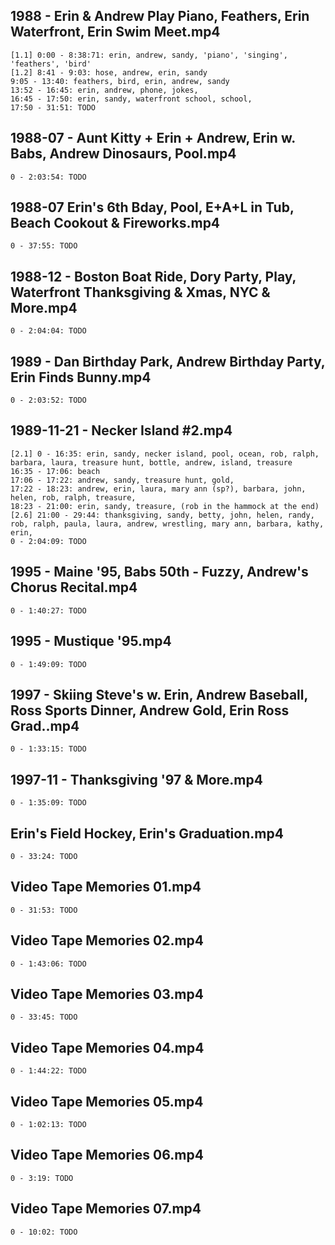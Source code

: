 ## 1988 - Erin & Andrew Play Piano, Feathers, Erin Waterfront, Erin Swim Meet.mp4
    [1.1] 0:00 - 8:38:71: erin, andrew, sandy, 'piano', 'singing', 'feathers', 'bird'
    [1.2] 8:41 - 9:03: hose, andrew, erin, sandy
    9:05 - 13:40: feathers, bird, erin, andrew, sandy
    13:52 - 16:45: erin, andrew, phone, jokes,
    16:45 - 17:50: erin, sandy, waterfront school, school, 
    17:50 - 31:51: TODO

## 1988-07 - Aunt Kitty + Erin + Andrew, Erin w. Babs, Andrew Dinosaurs, Pool.mp4
    0 - 2:03:54: TODO
## 1988-07 Erin's 6th Bday, Pool, E+A+L in Tub, Beach Cookout & Fireworks.mp4
    0 - 37:55: TODO
## 1988-12 - Boston Boat Ride, Dory Party, Play, Waterfront Thanksgiving & Xmas, NYC & More.mp4
    0 - 2:04:04: TODO
## 1989 - Dan Birthday Park, Andrew Birthday Party, Erin Finds Bunny.mp4
    0 - 2:03:52: TODO
## 1989-11-21 - Necker Island #2.mp4
    [2.1] 0 - 16:35: erin, sandy, necker island, pool, ocean, rob, ralph, barbara, laura, treasure hunt, bottle, andrew, island, treasure
    16:35 - 17:06: beach
    17:06 - 17:22: andrew, sandy, treasure hunt, gold, 
    17:22 - 18:23: andrew, erin, laura, mary ann (sp?), barbara, john, helen, rob, ralph, treasure, 
    18:23 - 21:00: erin, sandy, treasure, (rob in the hammock at the end)
    [2.6] 21:00 - 29:44: thanksgiving, sandy, betty, john, helen, randy, rob, ralph, paula, laura, andrew, wrestling, mary ann, barbara, kathy, erin, 
    0 - 2:04:09: TODO
## 1995 - Maine '95, Babs 50th - Fuzzy, Andrew's Chorus Recital.mp4
    0 - 1:40:27: TODO
## 1995 - Mustique '95.mp4
    0 - 1:49:09: TODO
## 1997 - Skiing Steve's w. Erin, Andrew Baseball, Ross Sports Dinner, Andrew Gold, Erin Ross Grad..mp4
    0 - 1:33:15: TODO
## 1997-11 - Thanksgiving '97 & More.mp4
    0 - 1:35:09: TODO
## Erin's Field Hockey, Erin's Graduation.mp4
    0 - 33:24: TODO
## Video Tape Memories 01.mp4
    0 - 31:53: TODO
## Video Tape Memories 02.mp4
    0 - 1:43:06: TODO
## Video Tape Memories 03.mp4
    0 - 33:45: TODO
## Video Tape Memories 04.mp4
    0 - 1:44:22: TODO
## Video Tape Memories 05.mp4
    0 - 1:02:13: TODO
## Video Tape Memories 06.mp4
    0 - 3:19: TODO
## Video Tape Memories 07.mp4
    0 - 10:02: TODO